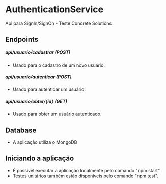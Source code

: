 # AuthenticationService
Api para SignIn/SignOn - Teste Concrete Solutions

## Endpoints

##### api/usuario/cadastrar (POST)
- Usado para o cadastro de um novo usuário.

##### api/usuario/autenticar (POST)
- Usado para autenticar um usuário.

##### api/usuario/obter/{id} (GET)
- Usado para obter um usuário autenticado.


## Database
- A aplicação utiliza o MongoDB


## Iniciando a aplicação
- É possivel executar a aplicação localmente pelo comando "npm start".
- Testes unitários também estão disponíveis pelo comando "npm test".
